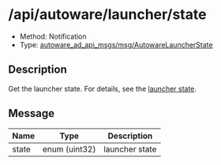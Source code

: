 # /api/autoware/launcher/state

- Method: Notification
- Type: [autoware_ad_api_msgs/msg/AutowareLauncherState](../type/autoware_ad_api_msgs/msg/autoware_launcher_state.md)

## Description

Get the launcher state. For details, see the [launcher state](../data/launcher-state.md).

## Message

| Name  | Type          | Description    |
| ----- | ------------- | -------------- |
| state | enum (uint32) | launcher state |
